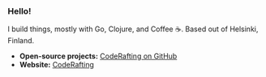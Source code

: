 ### Hello!
I build things, mostly with Go, Clojure, and Coffee ☕. Based out of Helsinki, Finland.

- **Open-source projects:** [CodeRafting on GitHub](https://github.com/coderafting)
- **Website:** [CodeRafting](https://coderafting.com)

